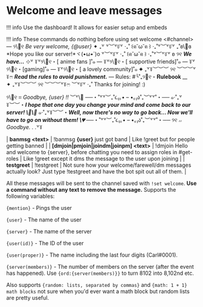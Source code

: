 # Welcome and leave messages

!!! info
    Use the dashboard! It allows for easier setup and embeds

!!! info
    These commands do nothing before using set welcome &lt;\#channel&gt; — ୨\🎀୧ _Be very welcome, {@user}_ ✦ ₊꒷ 
꒷︶꒷꒥꒷ ‧₊˚ ꒰ฅ˘ω˘ฅ ꒱ ‧₊˚꒷︶꒷꒥꒷ 
₊˚ʚ\💌ɞ *Hope you like our server!*ヾ(•ω•`)o 
꒷︶꒷꒥꒷ ‧₊˚ ꒰ฅ˘ω˘ฅ ꒱ ‧₊˚꒷︶꒷꒥꒷ 
ʚ ୨୧ *__We have...__* ⊹꒷ 
꒦꒷୨\🐰୧・[ anime fans ]˚๑ 
— 
꒦꒷୨\🐰୧・[ supportive friends]˚๑ 
— 
꒦꒷୨\🐰୧・[gaming]˚๑ 
— 
꒦꒷୨\🐰୧・[ a lovely community]˚๑ 
✦ ₊꒷꒦︶︶︶ ୨୧ ︶︶︶꒷꒦ෆ 
***Read the rules to avoid punishment.*** 
— Rules: #╰˚₊୨💭୧・𝐑𝐮𝐥𝐞𝐛𝐨𝐨𝐤 __  
✦ ₊꒷꒦︶︶︶ ୨୧ ︶︶︶꒷꒦ෆ 
︶꒷꒥꒷ ‧₊˚ Thanks for joining! :)

୨\🎀୧ ⌗ _*Goodbye, {user} !!*_ ︶꒷\🦋 
──・˚꒷꒷︶₊˚૮₍｡• – •｡₎ა˚₊︶꒷꒷˚・── 
๑‧˚₊꒷꒦︶︶・***I hope that one day you change your mind and come back to our server! \🌸\🎀*** 
๑‧˚₊꒷꒦︶︶・***Well, now there's no way to go back... Now we'll have to go on without them! \💔*** 
──・˚꒷꒷︶₊˚૮₍｡• – •｡₎ა˚₊︶꒷꒷˚・── 
୨୧ ៸៸ *Goodbye. . .*꒷꒦

| **banmsg &lt;text&gt;** | !banmsg **{user}** just got band | Like !greet but for people getting banned |
| **\[dmjoin\|pmjoin\|joindm\|joinpm\] &lt;text&gt;** | !dmjoin Hello and welcome to {server}, before chatting you need to assign roles in \#get-roles | Like !greet except it dms the message to the user upon joining |
| **testgreet** | !testgreet | Not sure how your welcome/farewell/dm messages actually look? Just type !testgreet and have the bot spit out all of them. |

All these messages will be sent to the channel saved with `!set welcome`. **Use a command without any text to remove the message.** Supports the following variables:

`{mention}` - Pings the user

`{user}` - The name of the user

`{server}` - The name of the server

`{user(id)}` - The ID of the user

`{user(proper)}` - The name including the last four digits \(Carl\#0001\).

`{server(members)}` - The number of members on the server \(after the event has happened\). Use `{ord:{server(members)}}` to turn 8102 into 8,102nd etc.

Also supports `{random: lists, separated by commas}` and `{math: 1 + 1} math blocks` not sure when you'd ever want a math block but random lists are pretty useful.

